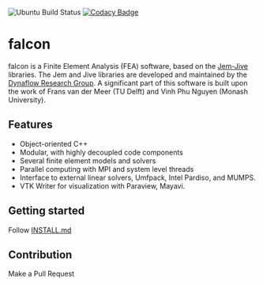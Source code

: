 ![Ubuntu Build Status](https://github.com/ritukeshbharali/falcon/actions/workflows/ci.yml/badge.svg)
[![Codacy Badge](https://app.codacy.com/project/badge/Grade/f42e24ea5ca64976a8212c7318f3e648)](https://app.codacy.com/gh/ritukeshbharali/falcon/dashboard?utm_source=gh&utm_medium=referral&utm_content=&utm_campaign=Badge_grade)

falcon
================

falcon is a Finite Element Analysis (FEA) software, based on the <a href="https://software.dynaflow.com/jive/" target="_blank">Jem-Jive</a> libraries. The Jem and Jive libraries are developed and maintained by the <a href="https://dynaflow.com/" target="_blank">Dynaflow Research Group</a>. A significant part of this software is built upon the work of Frans van der Meer (TU Delft) and Vinh Phu Nguyen (Monash University). 

Features
---------------
- Object-oriented C++
- Modular, with highly decoupled code components
- Several finite element models and solvers
- Parallel computing with MPI and system level threads
- Interface to external linear solvers, Umfpack, Intel Pardiso, and MUMPS.
- VTK Writer for visualization with Paraview, Mayavi.

Getting started
---------------

Follow [INSTALL.md](https://github.com/ritukeshbharali/falcon/blob/main/INSTALL.md)

Contribution
---------------

Make a Pull Request